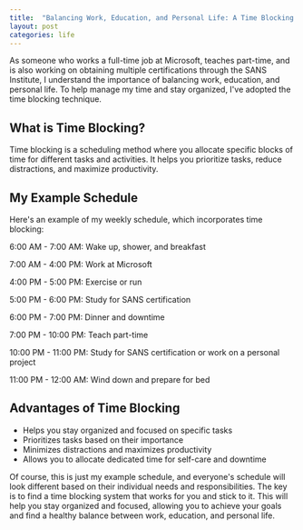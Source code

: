 ```yaml
---
title:  "Balancing Work, Education, and Personal Life: A Time Blocking Schedule"
layout: post
categories: life
---
```


As someone who works a full-time job at Microsoft, teaches part-time, and is also working on obtaining multiple certifications through the SANS Institute, I understand the importance of balancing work, education, and personal life. To help manage my time and stay organized, I've adopted the time blocking technique.

## What is Time Blocking?

Time blocking is a scheduling method where you allocate specific blocks of time for different tasks and activities. It helps you prioritize tasks, reduce distractions, and maximize productivity. 

## My Example Schedule

Here's an example of my weekly schedule, which incorporates time blocking:

6:00 AM - 7:00 AM: Wake up, shower, and breakfast

7:00 AM - 4:00 PM: Work at Microsoft

4:00 PM - 5:00 PM: Exercise or run

5:00 PM - 6:00 PM: Study for SANS certification

6:00 PM - 7:00 PM: Dinner and downtime

7:00 PM - 10:00 PM: Teach part-time

10:00 PM - 11:00 PM: Study for SANS certification or work on a personal project

11:00 PM - 12:00 AM: Wind down and prepare for bed

## Advantages of Time Blocking

- Helps you stay organized and focused on specific tasks
- Prioritizes tasks based on their importance
- Minimizes distractions and maximizes productivity
- Allows you to allocate dedicated time for self-care and downtime

Of course, this is just my example schedule, and everyone's schedule will look different based on their individual needs and responsibilities. The key is to find a time blocking system that works for you and stick to it. This will help you stay organized and focused, allowing you to achieve your goals and find a healthy balance between work, education, and personal life.
